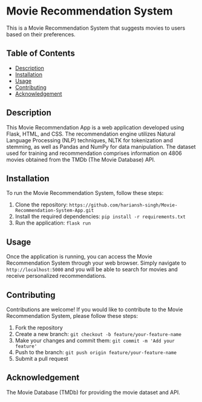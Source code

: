 # Movie Recommendation System

This is a Movie Recommendation System that suggests movies to users based on their preferences.

## Table of Contents

- [Description](#description)
- [Installation](#installation)
- [Usage](#usage)
- [Contributing](#contributing)
- [Acknowledgement](#acknowledgement)

## Description

This Movie Recommendation App is a web application developed using Flask, HTML, and CSS. The recommendation engine utilizes Natural Language Processing (NLP) techniques, NLTK for tokenization and stemming, as well as Pandas and NumPy for data manipulation. The dataset used for training and recommendation comprises information on 4806 movies obtained from the TMDb (The Movie Database) API.


## Installation

To run the Movie Recommendation System, follow these steps:

1. Clone the repository: `https://github.com/hariansh-singh/Movie-Recommendation-System-App.git`
2. Install the required dependencies: `pip install -r requirements.txt`
3. Run the application: `flask run`

## Usage

Once the application is running, you can access the Movie Recommendation System through your web browser. Simply navigate to `http://localhost:5000` and you will be able to search for movies and receive personalized recommendations.

## Contributing

Contributions are welcome! If you would like to contribute to the Movie Recommendation System, please follow these steps:

1. Fork the repository
2. Create a new branch: `git checkout -b feature/your-feature-name`
3. Make your changes and commit them: `git commit -m 'Add your feature'`
4. Push to the branch: `git push origin feature/your-feature-name`
5. Submit a pull request

## Acknowledgement

The Movie Database (TMDb) for providing the movie dataset and API.